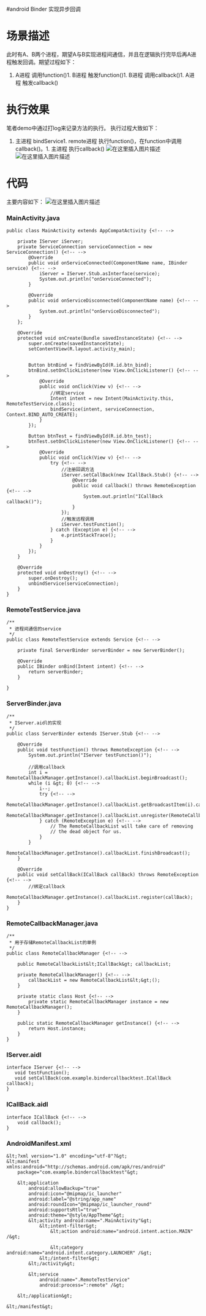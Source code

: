 #android Binder 实现异步回调
# 场景描述

此时有A、B两个进程，期望A与B实现进程间通信，并且在逻辑执行完毕后再A进程触发回调。期望过程如下：
1. A进程 调用function()1. B进程 触发function()1. B进程 调用callback()1. A进程 触发callback()
# 执行效果

笔者demo中通过打log来记录方法的执行。 执行过程大致如下：
1. 主进程 bindService1. remote进程 执行function()，在function中调用callback()。1. 主进程 执行callback() <img src="https://img-blog.csdnimg.cn/20191013085910281.png?x-oss-process=image/watermark,type_ZmFuZ3poZW5naGVpdGk,shadow_10,text_aHR0cHM6Ly94dWppYWppYS5ibG9nLmNzZG4ubmV0,size_16,color_FFFFFF,t_70" alt="在这里插入图片描述"> <img src="https://img-blog.csdnimg.cn/20191013085856264.png?x-oss-process=image/watermark,type_ZmFuZ3poZW5naGVpdGk,shadow_10,text_aHR0cHM6Ly94dWppYWppYS5ibG9nLmNzZG4ubmV0,size_16,color_FFFFFF,t_70" alt="在这里插入图片描述">
# 代码

主要内容如下： <img src="https://img-blog.csdnimg.cn/201910130901305.png?x-oss-process=image/watermark,type_ZmFuZ3poZW5naGVpdGk,shadow_10,text_aHR0cHM6Ly94dWppYWppYS5ibG9nLmNzZG4ubmV0,size_16,color_FFFFFF,t_70" alt="在这里插入图片描述">

### MainActivity.java

```
public class MainActivity extends AppCompatActivity {<!-- -->

    private IServer iServer;
    private ServiceConnection serviceConnection = new ServiceConnection() {<!-- -->
        @Override
        public void onServiceConnected(ComponentName name, IBinder service) {<!-- -->
            iServer = IServer.Stub.asInterface(service);
            System.out.println("onServiceConnected");
        }

        @Override
        public void onServiceDisconnected(ComponentName name) {<!-- -->
            System.out.println("onServiceDisconnected");
        }
    };

    @Override
    protected void onCreate(Bundle savedInstanceState) {<!-- -->
        super.onCreate(savedInstanceState);
        setContentView(R.layout.activity_main);


        Button btnBind = findViewById(R.id.btn_bind);
        btnBind.setOnClickListener(new View.OnClickListener() {<!-- -->
            @Override
            public void onClick(View v) {<!-- -->
                //绑定service
                Intent intent = new Intent(MainActivity.this, RemoteTestService.class);
                bindService(intent, serviceConnection, Context.BIND_AUTO_CREATE);
            }
        });

        Button btnTest = findViewById(R.id.btn_test);
        btnTest.setOnClickListener(new View.OnClickListener() {<!-- -->
            @Override
            public void onClick(View v) {<!-- -->
                try {<!-- -->
                    //注册回调方法
                    iServer.setCallBack(new ICallBack.Stub() {<!-- -->
                        @Override
                        public void callback() throws RemoteException {<!-- -->
                            System.out.println("ICallBack callback()");
                        }
                    });
                    //触发远程调用
                    iServer.testFunction();
                } catch (Exception e) {<!-- -->
                    e.printStackTrace();
                }
            }
        });
    }

    @Override
    protected void onDestroy() {<!-- -->
        super.onDestroy();
        unbindService(serviceConnection);
    }
}

```

### RemoteTestService.java

```
/**
 * 进程间通信的service
 */
public class RemoteTestService extends Service {<!-- -->

    private final ServerBinder serverBinder = new ServerBinder();

    @Override
    public IBinder onBind(Intent intent) {<!-- -->
        return serverBinder;
    }

}

```

### ServerBinder.java

```
/**
 * IServer.aidl的实现
 */
public class ServerBinder extends IServer.Stub {<!-- -->

    @Override
    public void testFunction() throws RemoteException {<!-- -->
        System.out.println("IServer testFunction()");

        //调用callback
        int i = RemoteCallbackManager.getInstance().callbackList.beginBroadcast();
        while (i &gt; 0) {<!-- -->
            i--;
            try {<!-- -->
                RemoteCallbackManager.getInstance().callbackList.getBroadcastItem(i).callback();
                RemoteCallbackManager.getInstance().callbackList.unregister(RemoteCallbackManager.getInstance().callbackList.getBroadcastItem(i));
            } catch (RemoteException e) {<!-- -->
                // The RemoteCallbackList will take care of removing
                // the dead object for us.
            }
        }
        RemoteCallbackManager.getInstance().callbackList.finishBroadcast();
    }

    @Override
    public void setCallBack(ICallBack callBack) throws RemoteException {<!-- -->
        //绑定callback
        RemoteCallbackManager.getInstance().callbackList.register(callBack);
    }
}

```

### RemoteCallbackManager.java

```
/**
 * 用于存储RemoteCallbackList的单例
 */
public class RemoteCallbackManager {<!-- -->

    public RemoteCallbackList&lt;ICallBack&gt; callbackList;

    private RemoteCallbackManager() {<!-- -->
        callbackList = new RemoteCallbackList&lt;&gt;();
    }

    private static class Host {<!-- -->
        private static RemoteCallbackManager instance = new RemoteCallbackManager();
    }

    public static RemoteCallbackManager getInstance() {<!-- -->
        return Host.instance;
    }
}

```

### IServer.aidl

```
interface IServer {<!-- -->
   void testFunction();
   void setCallBack(com.example.bindercallbacktest.ICallBack callback);
}

```

### ICallBack.aidl

```
interface ICallBack {<!-- -->
    void callback();
}

```

### AndroidManifest.xml

```
&lt;?xml version="1.0" encoding="utf-8"?&gt;
&lt;manifest xmlns:android="http://schemas.android.com/apk/res/android"
    package="com.example.bindercallbacktest"&gt;

    &lt;application
        android:allowBackup="true"
        android:icon="@mipmap/ic_launcher"
        android:label="@string/app_name"
        android:roundIcon="@mipmap/ic_launcher_round"
        android:supportsRtl="true"
        android:theme="@style/AppTheme"&gt;
        &lt;activity android:name=".MainActivity"&gt;
            &lt;intent-filter&gt;
                &lt;action android:name="android.intent.action.MAIN" /&gt;

                &lt;category android:name="android.intent.category.LAUNCHER" /&gt;
            &lt;/intent-filter&gt;
        &lt;/activity&gt;

        &lt;service
            android:name=".RemoteTestService"
            android:process=":remote" /&gt;

    &lt;/application&gt;

&lt;/manifest&gt;

```